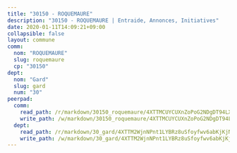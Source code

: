 ```yaml
---
title: "30150 - ROQUEMAURE"
description: "30150 - ROQUEMAURE | Entraide, Annonces, Initiatives"
date: 2020-01-11T14:09:21+09:00
collapsible: false
layout: commune
comm:
  nom: "ROQUEMAURE"
  slug: roquemaure
  cp: "30150"
dept:
  nom: "Gard"
  slug: gard
  num: "30"
peerpad:
  comm:
    read_path: /r/markdown/30150_roquemaure/4XTTMCUYCUXnZoPoG2NDgDT94LXQd5ocfuGe9CWDBHQNMu1GQ
    write_path: /w/markdown/30150_roquemaure/4XTTMCUYCUXnZoPoG2NDgDT94LXQd5ocfuGe9CWDBHQNMu1GQ-K3TgUmpfAa6Xewi5f86h1cZTPAU93Qhwsi28CDymngPQRFxYLvohBtvuj9DCTjgZW2Ek8khnEJwLzva4GFR8iGePS7c9Gmy6ZcsqnDCw21oJVVkLPUBYktnYWpCpajs99bCSy4tL
  dept:
    read_path: /r/markdown/30_gard/4XTTM2WjnNPnt1LYBRz8uSfoyfwv6abKjKjNdBGxuvymmgvkj
    write_path: /w/markdown/30_gard/4XTTM2WjnNPnt1LYBRz8uSfoyfwv6abKjKjNdBGxuvymmgvkj-K3TgUpCvFefN2LRJ7huXqVovWWqmjJgEMWkVs9s4fhfrGjyZZK9z4gxyddycCKs6S9BWFUcJqqZYCKuxj79SWNiGiob7Xchr25rMmkVQhAFrAwBxAqY3T99GTsQfKxLrXrnx3pGK
---
```


